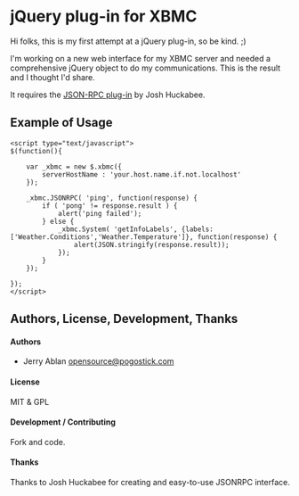 # jQuery plug-in for XBMC

Hi folks, this is my first attempt at a jQuery plug-in, so be kind. ;)

I'm working on a new web interface for my XBMC server and needed a comprehensive jQuery object to do my communications.
This is the result and I thought I'd share.

It requires the [JSON-RPC plug-in](https://github.com/datagraph/jquery-jsonrpc) by Josh Huckabee.

## Example of Usage

	<script type="text/javascript">
	$(function(){

		var _xbmc = new $.xbmc({
			serverHostName : 'your.host.name.if.not.localhost'
		});

		_xbmc.JSONRPC( 'ping', function(response) {
			if ( 'pong' != response.result ) {
				alert('ping failed');
			} else {
				_xbmc.System( 'getInfoLabels', {labels:['Weather.Conditions','Weather.Temperature']}, function(response) {
					alert(JSON.stringify(response.result));
				});
			}
		});

	});
	</script>

## Authors, License, Development, Thanks

#### Authors
* Jerry Ablan <opensource@pogostick.com>
 
#### License
MIT & GPL

#### Development / Contributing
Fork and code.

#### Thanks
Thanks to Josh Huckabee for creating and easy-to-use JSONRPC interface.
